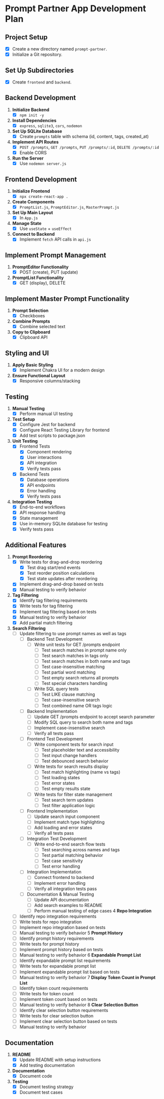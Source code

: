 # Prompt Partner App Development Plan

## Project Setup
- [X] Create a new directory named `prompt-partner`.
- [X] Initialize a Git repository.

## Set Up Subdirectories
- [X] Create `frontend` and `backend`.

## Backend Development
1. **Initialize Backend**  
   - [X] `npm init -y`
2. **Install Dependencies**  
   - [X] `express`, `sqlite3`, `cors`, `nodemon`
3. **Set Up SQLite Database**  
   - [X] Create `prompts` table with schema (id, content, tags, created_at)
4. **Implement API Routes**  
   - [X] `POST /prompts`, `GET /prompts`, `PUT /prompts/:id`, `DELETE /prompts/:id`
   - [X] Enable CORS
5. **Run the Server**  
   - [X] Use `nodemon server.js`

## Frontend Development
1. **Initialize Frontend**  
   - [X] `npx create-react-app .`
2. **Create Components**  
   - [X] `PromptList.js`, `PromptEditor.js`, `MasterPrompt.js`
3. **Set Up Main Layout**  
   - [X] In `App.js`
4. **Manage State**  
   - [X] Use `useState` + `useEffect`
5. **Connect to Backend**  
   - [X] Implement `fetch` API calls in `api.js`

## Implement Prompt Management
1. **PromptEditor Functionality**  
   - [X] POST (create), PUT (update)
2. **PromptList Functionality**  
   - [X] GET (display), DELETE

## Implement Master Prompt Functionality
1. **Prompt Selection**  
   - [X] Checkboxes
2. **Combine Prompts**  
   - [X] Combine selected text
3. **Copy to Clipboard**  
   - [X] Clipboard API

## Styling and UI
1. **Apply Basic Styling**  
   - [X] Implement Chakra UI for a modern design
2. **Ensure Functional Layout**  
   - [X] Responsive columns/stacking

## Testing
1. **Manual Testing**  
   - [X] Perform manual UI testing
2. **Test Setup**
   - [X] Configure Jest for backend
   - [X] Configure React Testing Library for frontend
   - [X] Add test scripts to package.json
3. **Unit Testing**
   - [X] Frontend Tests
     - [X] Component rendering
     - [X] User interactions
     - [X] API integration
     - [X] Verify tests pass
   - [X] Backend Tests
     - [X] Database operations
     - [X] API endpoints
     - [X] Error handling
     - [X] Verify tests pass
4. **Integration Testing**
   - [X] End-to-end workflows
   - [X] API response handling
   - [X] State management
   - [X] Use in-memory SQLite database for testing
   - [X] Verify tests pass

## Additional Features
1. **Prompt Reordering**
   - [X] Write tests for drag-and-drop reordering
     - [X] Test drag start/end events
     - [X] Test reorder position calculations
     - [X] Test state updates after reordering
   - [X] Implement drag-and-drop based on tests
   - [X] Manual testing to verify behavior
2. **Tag Filtering**
   - [X] Identify tag filtering requirements
   - [X] Write tests for tag filtering
   - [X] Implement tag filtering based on tests
   - [X] Manual testing to verify behavior
   - [X] Add partial match filtering
3. **Search Filtering**
   - [ ] Update filtering to use prompt names as well as tags
     - [ ] Backend Test Development
       - [ ] Write unit tests for GET /prompts endpoint
         - [ ] Test search matches in prompt name only
         - [ ] Test search matches in tags only
         - [ ] Test search matches in both name and tags
         - [ ] Test case-insensitive matching
         - [ ] Test partial word matching
         - [ ] Test empty search returns all prompts
         - [ ] Test special characters handling
       - [ ] Write SQL query tests
         - [ ] Test LIKE clause matching
         - [ ] Test case-insensitive search
         - [ ] Test combined name OR tags logic
     - [ ] Backend Implementation
       - [ ] Update GET /prompts endpoint to accept search parameter
       - [ ] Modify SQL query to search both name and tags
       - [ ] Implement case-insensitive search
       - [ ] Verify all tests pass
     - [ ] Frontend Test Development
       - [ ] Write component tests for search input
         - [ ] Test placeholder text and accessibility
         - [ ] Test input change handlers
         - [ ] Test debounced search behavior
       - [ ] Write tests for search results display
         - [ ] Test match highlighting (name vs tags)
         - [ ] Test loading states
         - [ ] Test error states
         - [ ] Test empty results state
       - [ ] Write tests for filter state management
         - [ ] Test search term updates
         - [ ] Test filter application logic
     - [ ] Frontend Implementation
       - [ ] Update search input component
       - [ ] Implement match type highlighting
       - [ ] Add loading and error states
       - [ ] Verify all tests pass
     - [ ] Integration Test Development
       - [ ] Write end-to-end search flow tests
         - [ ] Test searching across names and tags
         - [ ] Test partial matching behavior
         - [ ] Test case sensitivity
         - [ ] Test error handling
     - [ ] Integration Implementation
       - [ ] Connect frontend to backend
       - [ ] Implement error handling
       - [ ] Verify all integration tests pass
     - [ ] Documentation & Manual Testing
       - [ ] Update API documentation
       - [ ] Add search examples to README
       - [ ] Perform manual testing of edge cases
4 **Repo Integration**
   - [ ] Identify repo integration requirements
   - [ ] Write tests for repo integration
   - [ ] Implement repo integration based on tests
   - [ ] Manual testing to verify behavior
5 **Prompt History**
   - [ ] Identify prompt history requirements
   - [ ] Write tests for prompt history
   - [ ] Implement prompt history based on tests
   - [ ] Manual testing to verify behavior
6 **Expandable Prompt List**
   - [ ] Identify expandable prompt list requirements
   - [ ] Write tests for expandable prompt list
   - [ ] Implement expandable prompt list based on tests
   - [ ] Manual testing to verify behavior
7 **Display Token Count in Prompt List**
   - [ ] Identify token count requirements
   - [ ] Write tests for token count
   - [ ] Implement token count based on tests
   - [ ] Manual testing to verify behavior
8 **Clear Selection Button**
   - [ ] Identify clear selection button requirements
   - [ ] Write tests for clear selection button
   - [ ] Implement clear selection button based on tests
   - [ ] Manual testing to verify behavior

## Documentation
1. **README**
   - [X] Update README with setup instructions
   - [X] Add testing documentation
2. **Documentation**
   - [X] Document code
3. **Testing**
   - [X] Document testing strategy
   - [X] Document test cases